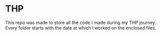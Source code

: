 # THP

This repo was made to store all the code I made during my THP journey. Every folder starts with the date at which I worked on the enclosed files.
